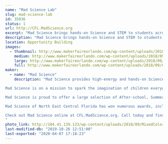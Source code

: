 ```yaml
---
name: "Mad Science Lab"
slug: mad-science-lab
id: 35036
status: 1
url: http://CFL.MadScience.org
excerpt: "Mad Science brings hands-on Science and STEM to students across Central Florida. Come by and learn how creating and making using Science can be FUN!"
description: "Mad Science brings hands-on Science and STEM to students across Central Florida. Come by and learn how creating and making using Science can be FUN! We'll have a mix of Free and Paid activities, sure to get your inner Mad Maker Scientist working!"
location: Opportunity Building
images:
  - thumbnail: http://www.makerfaireorlando.com/wp-content/uploads/2018/09/Cosmic-Kathy-Booth.jpg
    medium: http://www.makerfaireorlando.com/wp-content/uploads/2018/09/Cosmic-Kathy-Booth.jpg
    large: http://www.makerfaireorlando.com/wp-content/uploads/2018/09/Cosmic-Kathy-Booth.jpg
    full: http://www.makerfaireorlando.com/wp-content/uploads/2018/09/Cosmic-Kathy-Booth.jpg
maker:
  - name: "Mad Science"
    description: "Mad Science provides high-energy and hands-on Science programs for kids aged 2-14. We are the world’s leading fun science provider!

Mad Science is on a mission to spark the imagination of children everywhere with exciting, live, and interactive programs that instill a clear understanding of what science is really about, and how it affects the world around us.

Mad Science is proud to offer a large selection of After-school, Summer, and Preschool programs, as well as Workshops, Special Event Shows,  Birthday Parties, and Camps. All of our programs are led by highly qualified instructors using unique equipment, and are performed at the location of your choice, or at our Mad Science Laboratory! 

Mad Science of North East Central Florida has won numerous awards, including the Business Innovation Award for 2014 from the Oviedo/Winter Springs Chamber, the Gold Daisy Award for Favorite Children's Birthday Party Location for Oviedo Macaroni Kid, and many “Best Of” awards.

Check out Mad Science online at CFL.MadScience.org. Call today and find out just how easy it can be to Spark Imaginative Learning for your child!
"
photo_link: http://104.41.139.123/wp-content/uploads/2018/09/MixedColorLogo-Small.png
last-modified-db: "2019-10-26 12:51:00"
last-exported: "2020-04-07 17:18:23"
---
```

